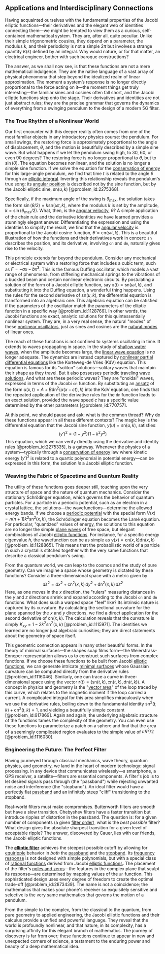 ## Applications and Interdisciplinary Connections

Having acquainted ourselves with the fundamental properties of the Jacobi elliptic functions—their derivatives and the elegant web of identities connecting them—we might be tempted to view them as a curious, self-contained mathematical system. They are, after all, quite peculiar. Unlike their simple trigonometric cousins, they depend on a parameter, the modulus $k$, and their periodicity is not a simple $2\pi$ but involves a strange quantity $K(k)$ defined by an integral. Why would nature, or for that matter, an electrical engineer, bother with such baroque constructions?

The answer, as we shall now see, is that these functions are not a mere mathematical indulgence. They are the native language of a vast array of physical phenomena that step beyond the idealized realm of linear approximation. The moment a system’s response is no longer directly proportional to the force acting on it—the moment things get truly interesting—the familiar sines and cosines often fall short, and the Jacobi elliptic functions step onto the stage. Their derivatives and identities are not just abstract rules; they are the precise grammar that governs the dynamics of everything from a swinging pendulum to the design of a modern 5G filter.

### The True Rhythm of a Nonlinear World

Our first encounter with this deeper reality often comes from one of the most familiar objects in any introductory physics course: the pendulum. For small swings, the restoring force is approximately proportional to the angle of displacement, $\theta$, and the motion is beautifully described by a simple sine wave. But what happens if we let the pendulum swing high, to $30$, $60$, or even $90$ degrees? The restoring force is no longer proportional to $\theta$, but to $\sin(\theta)$. The equation becomes nonlinear, and the solution is no longer a simple sine function. If we solve the equation for the [conservation of energy](@article_id:140020) for this large-angle pendulum, we find that time $t$ is related to the angle $\theta$ through an [elliptic integral](@article_id:169123). Inverting this relationship reveals the pendulum's true song: its [angular position](@article_id:173559) is described not by the sine function, but by the Jacobi elliptic sine, $\mathrm{sn}(u,k)$ [@problem_id:2275368].

Specifically, if the maximum angle of the swing is $\theta_{\text{max}}$, the solution takes the form $\sin(\theta/2) = k \mathrm{sn}(\omega t, k)$, where the modulus $k$ is set by the amplitude, $k = \sin(\theta_{\text{max}}/2)$. What, then, is the [angular velocity](@article_id:192045), $\dot{\theta}$? A simple application of the chain rule and the derivative identities we have learned provides a stunningly elegant answer. Differentiating the expression and using the identities to simplify the result, we find that the [angular velocity](@article_id:192045) is proportional to the Jacobi cosine function, $\dot{\theta} \propto \mathrm{cn}(\omega t, k)$. This is a beautiful illustration of how the functions and their derivatives work in concert: `sn` describes the position, and its derivative, involving `cn` and `dn`, naturally gives rise to the velocity.

This principle extends far beyond the pendulum. Consider any mechanical or electrical system with a restoring force that includes a cubic term, such as $F = -ax - bx^3$. This is the famous Duffing oscillator, which models a vast range of phenomena, from stiffening mechanical springs to the vibrations of a buckled beam and certain nonlinear electronic circuits. By postulating a solution of the form of a Jacobi elliptic function, say $x(t) = \mathrm{sn}(\omega t, k)$, and substituting it into the Duffing equation, a wonderful thing happens. Using the rules for the second derivative of $\mathrm{sn}(u,k)$, the differential equation is transformed into an algebraic one. This algebraic equation can be satisfied if the parameters of the oscillator match the parameters of the elliptic function in a specific way [@problem_id:1128766]. In other words, the Jacobi functions are exact, analytic solutions for this quintessentially nonlinear system. They are, in a very real sense, the natural "modes" of these [nonlinear oscillators](@article_id:266245), just as sines and cosines are the [natural modes](@article_id:276512) of linear ones.

The reach of these functions is not confined to systems oscillating in time. It extends to waves propagating in space. In the study of [shallow water waves](@article_id:266737), when the amplitude becomes large, the [linear wave equation](@article_id:173709) is no longer adequate. The dynamics are instead captured by [nonlinear partial differential equations](@article_id:168353) like the Korteweg-de Vries (KdV) equation. This equation is famous for its "soliton" solutions—solitary waves that maintain their shape as they travel. But it also possesses periodic [traveling wave solutions](@article_id:272415). And what are these periodic waves? They are "cnoidal" waves, expressed in terms of the Jacobi `cn` function. By substituting an [ansatz](@article_id:183890) of the form $u(x,t) = A + B \mathrm{dn}^2(\alpha(x-ct), k)$ into the KdV equation, one finds that the repeated application of the derivative rules for the `dn` function leads to an exact solution, provided the wave speed $c$ has a specific value determined by the other parameters [@problem_id:770757].

At this point, we should pause and ask: what is the common thread? Why do these functions appear in all these different contexts? The magic key is the differential equation that the Jacobi sine function, $y(u) = \mathrm{sn}(u,k)$, satisfies:
$$
(y')^2 = (1-y^2)(1-k^2y^2)
$$
This equation, which we can verify directly using the derivative and identity rules [@problem_id:2275335], is a gateway. Whenever the physics of a system—typically through a [conservation of energy](@article_id:140020) law where kinetic energy $(y')^2$ is related to a quartic polynomial in potential energy—can be expressed in this form, the solution *is* a Jacobi elliptic function.

### Weaving the Fabric of Spacetime and Quantum Reality

The utility of these functions goes deeper still, touching upon the very structure of space and the nature of quantum mechanics. Consider the stationary Schrödinger equation, which governs the behavior of quantum particles. For a particle in a periodic potential, such as an electron in a crystal lattice, the solutions—the wavefunctions—determine the allowed energy bands. If we choose a [periodic potential](@article_id:140158) with the special form $V(x) = n(n+1)k^2\mathrm{sn}^2(x,k)$, the Schrödinger equation becomes the Lamé equation. For particular, "quantized" values of energy, the solutions to this equation are no longer the simple [plane waves](@article_id:189304) of free space, but elegant combinations of Jacobi [elliptic functions](@article_id:170526). For instance, for a specific energy eigenvalue $h$, the wavefunction can be as simple as $y(x) = \mathrm{cn}(x,k)\mathrm{dn}(x,k)$ [@problem_id:1128865]. This means that the probabilistic world of a particle in such a crystal is stitched together with the very same functions that describe a classical pendulum's swing.

From the quantum world, we can leap to the cosmos and the study of pure geometry. Can we imagine a space whose geometry is dictated by these functions? Consider a three-dimensional space with a metric given by
$$ds^2 = dx^2 + \mathrm{cn}^2(x,k) \, dy^2 + \mathrm{dn}^2(x,k) \, dz^2$$
Here, as one moves in the $x$ direction, the "rulers" measuring distances in the $y$ and $z$ directions shrink and expand according to the Jacobi `cn` and `dn` functions. What does such a warped space "feel" like? Its intrinsic nature is captured by its curvature. By calculating the sectional curvature for the plane spanned by the $x$ and $y$ directions, we find a direct application for the second derivative of $\mathrm{cn}(x,k)$. The calculation reveals that the curvature is simply $K_{xy} = 1 - 2k^2\mathrm{sn}^2(x,k)$ [@problem_id:1115971]. The identities we learned are no longer just algebraic curiosities; they are direct statements about the geometry of space itself.

This geometric connection appears in many other beautiful forms. In the theory of minimal surfaces—the shapes soap films form—the Weierstrass-Enneper representation allows us to construct such surfaces from complex functions. If we choose these functions to be built from Jacobi [elliptic functions](@article_id:170526), we can generate intricate [minimal surfaces](@article_id:157238) whose Gaussian curvature can be computed directly from the derivative rules [@problem_id:1116046]. Similarly, one can trace a curve in three-dimensional space using the vector $\mathbf{r}(t) = (\mathrm{sn}(t,k), \mathrm{cn}(t,k), \mathrm{dn}(t,k))$. A concept in physics and geometry is the "[vector area](@article_id:165225)" of the loop traced by this curve, which relates to the magnetic moment if the loop carried a current. A complicated integral for this area simplifies miraculously when we use the derivative rules, boiling down to the fundamental identity $\mathrm{sn}^2(t,k) + \mathrm{cn}^2(t,k) = 1$, and yielding a beautifully simple constant [@problem_id:617869]. Again and again, the underlying algebraic structure of the functions tames the complexity of the geometry. You can even use these functions to parameterize a patch on a sphere and find that the area of a seemingly complicated region evaluates to the simple value of $\pi R^2/2$ [@problem_id:1116030].

### Engineering the Future: The Perfect Filter

Having journeyed through classical mechanics, wave theory, quantum physics, and geometry, we land in the heart of modern technology: signal processing. In any device that communicates wirelessly—a smartphone, a GPS receiver, a satellite—filters are essential components. A filter's job is to let desired signals pass through (the "passband") while rejecting unwanted noise and interference (the "stopband"). An ideal filter would have a perfectly flat [passband](@article_id:276413) and an infinitely steep "cliff" transitioning to the stopband.

Real-world filters must make compromises. Butterworth filters are smooth but have a slow transition. Chebyshev filters have a faster transition but introduce ripples of distortion in the passband. The question is: for a given number of components (a given [filter order](@article_id:271819)), what is the *best possible* filter? What design gives the absolute sharpest transition for a given level of acceptable ripple? The answer, discovered by Cauer, lies with our friends, the Jacobi elliptic functions.

The **[elliptic filter](@article_id:195879)** achieves the steepest possible cutoff by allowing for [equiripple](@article_id:269362) behavior in *both* the [passband](@article_id:276413) and the [stopband](@article_id:262154). Its [frequency response](@article_id:182655) is not designed with simple polynomials, but with a special class of [rational functions](@article_id:153785) derived from Jacobi [elliptic functions](@article_id:170526). The placement of the filter's [poles and zeros](@article_id:261963)—the features in the complex plane that sculpt its response—are determined by mapping values of the `sn` function. This sophisticated design uses every degree of freedom to create the optimal trade-off [@problem_id:2873439]. The name is not a coincidence; the mathematics that makes your phone's receiver so exquisitely sensitive and selective is the very same mathematics that governs the motion of a pendulum.

From the simple to the complex, from the classical to the quantum, from pure geometry to applied engineering, the Jacobi elliptic functions and their calculus provide a unified and powerful language. They reveal that the world is profoundly nonlinear, and that nature, in its complexity, has a surprising affinity for this elegant branch of mathematics. The journey of discovery is far from over; these functions continue to appear in new and unexpected corners of science, a testament to the enduring power and beauty of a deep mathematical idea.
